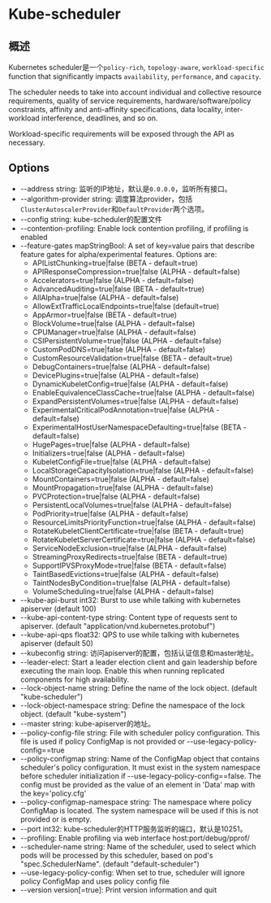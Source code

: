 # Kube-scheduler
## 概述
Kubernetes scheduler是一个`policy-rich`, `topology-aware`, `workload-specific` function that significantly impacts `availability`, `performance`, and `capacity`. 

The scheduler needs to take into account individual and collective resource requirements, quality of service requirements, hardware/software/policy constraints, affinity and anti-affinity specifications, data locality, inter-workload interference, deadlines, and so on. 

Workload-specific requirements will be exposed through the API as necessary.

## Options
* --address string: 监听的IP地址，默认是`0.0.0.0`，监听所有接口。
* --algorithm-provider string: 调度算法provider，包括`ClusterAutoscalerProvider`和`DefaultProvider`两个选项。
* --config string: kube-scheduler的配置文件
* --contention-profiling: Enable lock contention profiling, if profiling is enabled
* --feature-gates mapStringBool: A set of key=value pairs that describe feature gates for alpha/experimental features. 
    Options are:
    * APIListChunking=true|false (BETA - default=true)
    * APIResponseCompression=true|false (ALPHA - default=false)
    * Accelerators=true|false (ALPHA - default=false)
    * AdvancedAuditing=true|false (BETA - default=true)
    * AllAlpha=true|false (ALPHA - default=false)
    * AllowExtTrafficLocalEndpoints=true|false (default=true)
    * AppArmor=true|false (BETA - default=true)
    * BlockVolume=true|false (ALPHA - default=false)
    * CPUManager=true|false (ALPHA - default=false)
    * CSIPersistentVolume=true|false (ALPHA - default=false)
    * CustomPodDNS=true|false (ALPHA - default=false)
    * CustomResourceValidation=true|false (BETA - default=true)
    * DebugContainers=true|false (ALPHA - default=false)
    * DevicePlugins=true|false (ALPHA - default=false)
    * DynamicKubeletConfig=true|false (ALPHA - default=false)
    * EnableEquivalenceClassCache=true|false (ALPHA - default=false)
    * ExpandPersistentVolumes=true|false (ALPHA - default=false)
    * ExperimentalCriticalPodAnnotation=true|false (ALPHA - default=false)
    * ExperimentalHostUserNamespaceDefaulting=true|false (BETA - default=false)
    * HugePages=true|false (ALPHA - default=false)
    * Initializers=true|false (ALPHA - default=false)
    * KubeletConfigFile=true|false (ALPHA - default=false)
    * LocalStorageCapacityIsolation=true|false (ALPHA - default=false)
    * MountContainers=true|false (ALPHA - default=false)
    * MountPropagation=true|false (ALPHA - default=false)
    * PVCProtection=true|false (ALPHA - default=false)
    * PersistentLocalVolumes=true|false (ALPHA - default=false)
    * PodPriority=true|false (ALPHA - default=false)
    * ResourceLimitsPriorityFunction=true|false (ALPHA - default=false)
    * RotateKubeletClientCertificate=true|false (BETA - default=true)
    * RotateKubeletServerCertificate=true|false (ALPHA - default=false)
    * ServiceNodeExclusion=true|false (ALPHA - default=false)
    * StreamingProxyRedirects=true|false (BETA - default=true)
    * SupportIPVSProxyMode=true|false (BETA - default=false)
    * TaintBasedEvictions=true|false (ALPHA - default=false)
    * TaintNodesByCondition=true|false (ALPHA - default=false)
    * VolumeScheduling=true|false (ALPHA - default=false)
* --kube-api-burst int32: Burst to use while talking with kubernetes apiserver (default 100)
* --kube-api-content-type string: Content type of requests sent to apiserver. (default "application/vnd.kubernetes.protobuf")
* --kube-api-qps float32: QPS to use while talking with kubernetes apiserver (default 50)
* --kubeconfig string: 访问apiserver的配置，包括认证信息和master地址。
* --leader-elect: Start a leader election client and gain leadership before executing the main loop. Enable this when running replicated components for high availability.
* --lock-object-name string: Define the name of the lock object. (default "kube-scheduler")
* --lock-object-namespace string: Define the namespace of the lock object. (default "kube-system")
* --master string: kube-apiserver的地址。
* --policy-config-file string: File with scheduler policy configuration. This file is used if policy ConfigMap is not provided or --use-legacy-policy-config==true
* --policy-configmap string: Name of the ConfigMap object that contains scheduler's policy configuration. It must exist in the system namespace before scheduler initialization if --use-legacy-policy-config==false. The config must be provided as the value of an element in 'Data' map with the key='policy.cfg'
* --policy-configmap-namespace string: The namespace where policy ConfigMap is located. The system namespace will be used if this is not provided or is empty.
* --port int32: kube-scheduler的HTTP服务监听的端口，默认是10251。 
* --profiling: Enable profiling via web interface host:port/debug/pprof/
* --scheduler-name string: Name of the scheduler, used to select which pods will be processed by this scheduler, based on pod's "spec.SchedulerName". (default "default-scheduler")
* --use-legacy-policy-config: When set to true, scheduler will ignore policy ConfigMap and uses policy config file
* --version version[=true]: Print version information and quit
